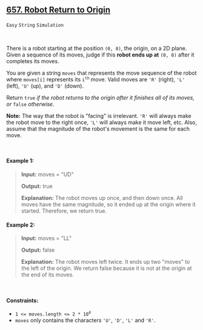 ## [657. Robot Return to Origin](https://leetcode.com/problems/robot-return-to-origin/)

<code>Easy</code> <code>String</code> <code>Simulation</code>

<br>

There is a robot starting at the position <code>(0, 0)</code>, the origin, on a 2D plane. Given a sequence of its moves, judge if this __robot ends up at__ <code>(0, 0)</code> after it completes its moves.

You are given a string <code>moves</code> that represents the move sequence of the robot where <code>moves[i]</code> represents its <code>i<sup>th</sup></code> move. Valid moves are <code>'R'</code> (right), <code>'L'</code> (left), <code>'U'</code> (up), and <code>'D'</code> (down).

Return <code>true</code> *if the robot returns to the origin after it finishes all of its moves, or* <code>false</code> *otherwise*.

__Note:__ The way that the robot is "facing" is irrelevant. <code>'R'</code> will always make the robot move to the right once, <code>'L'</code> will always make it move left, etc. Also, assume that the magnitude of the robot's movement is the same for each move.

<br>

#### Example 1:

> __Input:__ moves = "UD"
>  
> __Output:__ true
> 
> __Explanation:__ The robot moves up once, and then down once. All moves have the same magnitude, so it ended up at the origin where it started. Therefore, we return true.  

#### Example 2:

> __Input:__ moves = "LL"
>  
> __Output:__ false
> 
> __Explanation:__ The robot moves left twice. It ends up two "moves" to the left of the origin. We return false because it is not at the origin at the end of its moves.  

<br>

#### Constraints:

- <code>1 <= moves.length <= 2 * 10<sup>4</sup></code>
- <code>moves</code> only contains the characters <code>'U'</code>, <code>'D'</code>, <code>'L'</code> and <code>'R'</code>.
